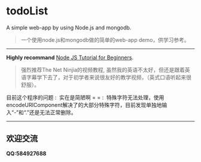 # todoList
A simple web-app by using Node.js and mongodb.

>  一个使用node.js和mongodb做的简单的web-app demo，供学习参考。


----------
**Highly recommand** [Node JS Tutorial for Beginners](https://www.youtube.com/watch?v=w-7RQ46RgxU&list=PL4cUxeGkcC9gcy9lrvMJ75z9maRw4byYp&index=1). 

>  强烈推荐The Net Ninjia的视频教程, 虽然我的英语不太好，但还是跟着英语字幕学下去了，对于初学者来说很友好的教学视频，（英式口语听起来很舒服）。

目前这个程序的问题
:  实在是简陋啊 = = 
:  特殊字符无法处理，使用encodeURIComponent解决了的大部分特殊字符，目前发现单独地输入“-”和“.”还是无法正常删除。


-----------
## 欢迎交流
**QQ:584927688**

